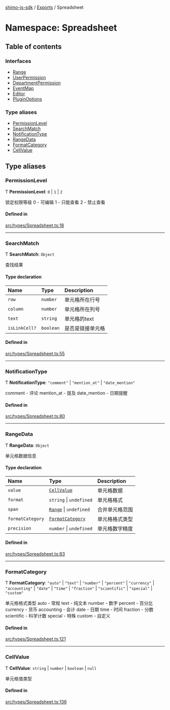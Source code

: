 [shimo-js-sdk](/README.md) / [Exports](/modules.md) / Spreadsheet

# Namespace: Spreadsheet

## Table of contents

### Interfaces

- [Range](/interfaces/Spreadsheet.Range.md)
- [UserPermission](/interfaces/Spreadsheet.UserPermission.md)
- [DepartmentPermission](/interfaces/Spreadsheet.DepartmentPermission.md)
- [EventMap](/interfaces/Spreadsheet.EventMap.md)
- [Editor](/interfaces/Spreadsheet.Editor.md)
- [PluginOptions](/interfaces/Spreadsheet.PluginOptions.md)

### Type aliases

- [PermissionLevel](/modules/Spreadsheet.md#permissionlevel)
- [SearchMatch](/modules/Spreadsheet.md#searchmatch)
- [NotificationType](/modules/Spreadsheet.md#notificationtype)
- [RangeData](/modules/Spreadsheet.md#rangedata)
- [FormatCategory](/modules/Spreadsheet.md#formatcategory)
- [CellValue](/modules/Spreadsheet.md#cellvalue)

## Type aliases

### PermissionLevel

Ƭ **PermissionLevel**: ``0`` \| ``1`` \| ``2``

锁定权限等级
0 - 可编辑
1 - 只能查看
2 - 禁止查看

#### Defined in

[src/types/Spreadsheet.ts:18](https://github.com/byte9527/shimo-js-sdk/blob/8fa8b89/src/types/Spreadsheet.ts#L18)

___

### SearchMatch

Ƭ **SearchMatch**: `Object`

查找结果

#### Type declaration

| Name | Type | Description |
| :------ | :------ | :------ |
| `row` | `number` | 单元格所在行号 |
| `column` | `number` | 单元格所在列号 |
| `text` | `string` | 单元格的text |
| `isLinkCell?` | `boolean` | 是否是链接单元格 |

#### Defined in

[src/types/Spreadsheet.ts:55](https://github.com/byte9527/shimo-js-sdk/blob/8fa8b89/src/types/Spreadsheet.ts#L55)

___

### NotificationType

Ƭ **NotificationType**: ``"comment"`` \| ``"mention_at"`` \| ``"date_mention"``

comment - 评论
mention_at - 提及
date_mention - 日期提醒

#### Defined in

[src/types/Spreadsheet.ts:80](https://github.com/byte9527/shimo-js-sdk/blob/8fa8b89/src/types/Spreadsheet.ts#L80)

___

### RangeData

Ƭ **RangeData**: `Object`

单元格数据信息

#### Type declaration

| Name | Type | Description |
| :------ | :------ | :------ |
| `value` | [`CellValue`](/modules/Spreadsheet.md#cellvalue) | 单元格数据 |
| `format` | `string` \| `undefined` | 单元格格式 |
| `span` | [`Range`](/interfaces/Spreadsheet.Range.md) \| `undefined` | 合并单元格范围 |
| `formatCategory` | [`FormatCategory`](/modules/Spreadsheet.md#formatcategory) | 单元格格式类型 |
| `precision` | `number` \| `undefined` | 单元格数字精度 |

#### Defined in

[src/types/Spreadsheet.ts:83](https://github.com/byte9527/shimo-js-sdk/blob/8fa8b89/src/types/Spreadsheet.ts#L83)

___

### FormatCategory

Ƭ **FormatCategory**: ``"auto"`` \| ``"text"`` \| ``"number"`` \| ``"percent"`` \| ``"currency"`` \| ``"accounting"`` \| ``"date"`` \| ``"time"`` \| ``"fraction"`` \| ``"scientific"`` \| ``"special"`` \| ``"custom"``

单元格格式类型
auto - 常规
text - 纯文本
number - 数字
percent - 百分比
currency - 货币
accounting - 会计
date - 日期
time - 时间
fraction - 分数
scientific - 科学计数
special - 特殊
custom - 自定义

#### Defined in

[src/types/Spreadsheet.ts:121](https://github.com/byte9527/shimo-js-sdk/blob/8fa8b89/src/types/Spreadsheet.ts#L121)

___

### CellValue

Ƭ **CellValue**: `string` \| `number` \| `boolean` \| ``null``

单元格值类型

#### Defined in

[src/types/Spreadsheet.ts:136](https://github.com/byte9527/shimo-js-sdk/blob/8fa8b89/src/types/Spreadsheet.ts#L136)

